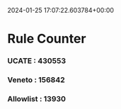 2024-01-25 17:07:22.603784+00:00
# Rule Counter 
 ### UCATE : 430553

 ### Veneto : 156842

 ### Allowlist : 13930